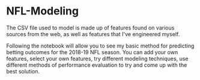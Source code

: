 # NFL-Modeling


The CSV file used to model is made up of features found on various sources from the web, as well as features that I've engineered myself.

Following the notebook will allow you to see my basic method for predicting betting outcomes for the 2018-19 NFL season.
You can add your own features, select your own features, try different modeling techniques, use different methods of performance evaluation to try and come up with the best solution.
